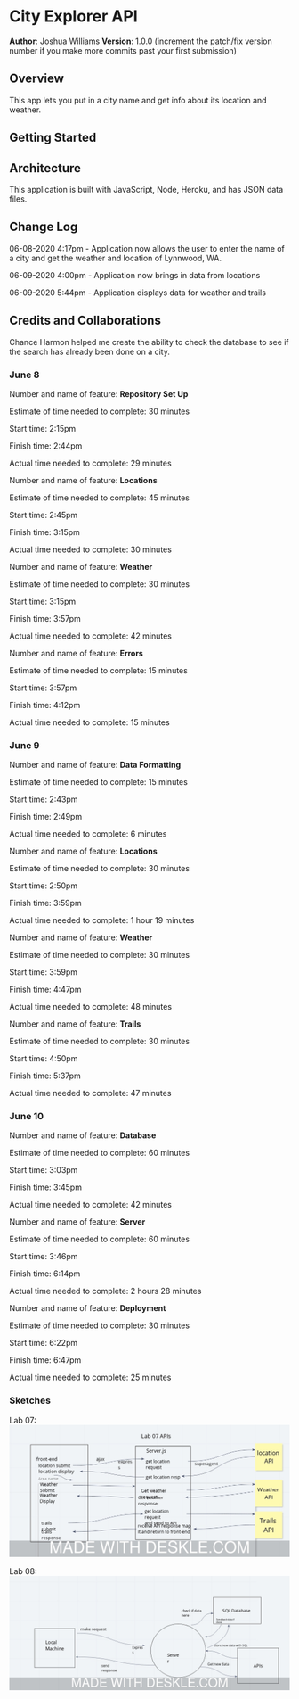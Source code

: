 # City Explorer API

**Author**: Joshua Williams
**Version**: 1.0.0 (increment the patch/fix version number if you make more commits past your first submission)

## Overview
This app lets you put in a city name and get info about its location and weather.

## Getting Started
<!-- What are the steps that a user must take in order to build this app on their own machine and get it running? -->

## Architecture
This application is built with JavaScript, Node, Heroku, and has JSON data files. 

## Change Log
06-08-2020 4:17pm - Application now allows the user to enter the name of a city and get the weather and location of Lynnwood, WA.

06-09-2020 4:00pm - Application now brings in data from locations

06-09-2020 5:44pm - Application displays data for weather and trails


## Credits and Collaborations

Chance Harmon helped me create the ability to check the database to see if the search has already been done on a city.

### June 8

Number and name of feature: __Repository Set Up__

Estimate of time needed to complete: 30 minutes

Start time: 2:15pm

Finish time: 2:44pm

Actual time needed to complete: 29 minutes


Number and name of feature: __Locations__

Estimate of time needed to complete: 45 minutes

Start time: 2:45pm

Finish time: 3:15pm

Actual time needed to complete: 30 minutes


Number and name of feature: __Weather__

Estimate of time needed to complete: 30 minutes

Start time: 3:15pm

Finish time: 3:57pm

Actual time needed to complete: 42 minutes


Number and name of feature: __Errors__

Estimate of time needed to complete: 15 minutes

Start time: 3:57pm

Finish time: 4:12pm 

Actual time needed to complete: 15 minutes 


### June 9

Number and name of feature: __Data Formatting__

Estimate of time needed to complete: 15 minutes

Start time: 2:43pm

Finish time: 2:49pm

Actual time needed to complete: 6 minutes


Number and name of feature: __Locations__

Estimate of time needed to complete: 30 minutes

Start time: 2:50pm

Finish time: 3:59pm

Actual time needed to complete: 1 hour 19 minutes


Number and name of feature: __Weather__

Estimate of time needed to complete: 30 minutes

Start time: 3:59pm

Finish time: 4:47pm

Actual time needed to complete: 48 minutes


Number and name of feature: __Trails__

Estimate of time needed to complete: 30 minutes

Start time: 4:50pm

Finish time: 5:37pm

Actual time needed to complete: 47 minutes

### June 10

Number and name of feature: __Database__

Estimate of time needed to complete: 60 minutes

Start time: 3:03pm

Finish time: 3:45pm

Actual time needed to complete: 42 minutes

Number and name of feature: __Server__

Estimate of time needed to complete: 60 minutes

Start time: 3:46pm

Finish time: 6:14pm

Actual time needed to complete: 2 hours 28 minutes

Number and name of feature: __Deployment__

Estimate of time needed to complete: 30 minutes

Start time: 6:22pm

Finish time: 6:47pm

Actual time needed to complete: 25 minutes

### Sketches
Lab 07:
![](./images/lab07sketch.jpeg)

Lab 08:
![](./images/lab08sketch.jpeg)
